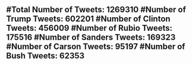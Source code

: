 #Total Number of Tweets: 1269310 
#Number of Trump Tweets: 602201
#Number of Clinton Tweets: 456009
#Number of Rubio Tweets: 175516
#Number of Sanders Tweets: 169323
#Number of Carson Tweets: 95197
#Number of Bush Tweets: 62353
---
